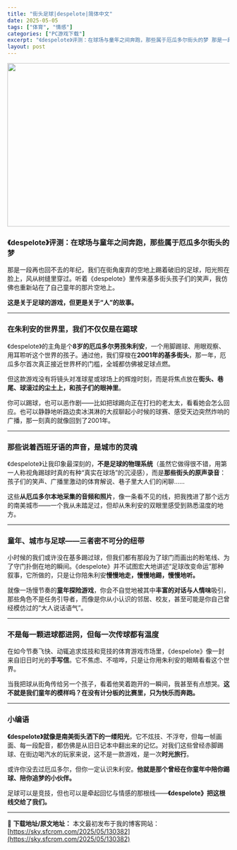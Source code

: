 ```yaml
---
title: "街头足球|despelote|简体中文"
date: 2025-05-05
tags: ["体育", "情感"]
categories: ["PC游戏下载"]
excerpt: "《despelote》评测：在球场与童年之间奔跑，那些属于厄瓜多尔街头的梦 那是一段再也回不去的年纪，我们在街角废弃的空地上踢着破旧的足球，阳光照在脸上，风从树缝里穿过。听着《despelote》里传来基多街头孩子们的笑声，我仿佛也重新站在了自己童年的那片空地上。 这是关于足球的游戏，但更是关于“人&hellip;"
layout: post
---
```


<img class="aligncenter size-full wp-image-130387" src="https://sky.sfcrom.com/wp-content/uploads/2025/05/2025050507032281.webp" alt="" width="660" height="370" />
<h3 class="" data-start="65" data-end="110"><strong data-start="69" data-end="110">《despelote》评测：在球场与童年之间奔跑，那些属于厄瓜多尔街头的梦</strong></h3>
<p class="" data-start="112" data-end="206">那是一段再也回不去的年纪，我们在街角废弃的空地上踢着破旧的足球，阳光照在脸上，风从树缝里穿过。听着《despelote》里传来基多街头孩子们的笑声，我仿佛也重新站在了自己童年的那片空地上。</p>
<p class="" data-start="208" data-end="234"><strong data-start="208" data-end="234">这是关于足球的游戏，但更是关于“人”的故事。</strong></p>


<hr class="" data-start="236" data-end="239" />

<h3 class="" data-start="241" data-end="267"><strong data-start="245" data-end="267">在朱利安的世界里，我们不仅仅是在踢球</strong></h3>
<p class="" data-start="269" data-end="382">《despelote》的主角是个<strong data-start="285" data-end="301">8岁的厄瓜多尔男孩朱利安</strong>，一个用脚踢球、用眼观察、用耳聆听这个世界的孩子。通过他，我们穿梭在<strong data-start="335" data-end="349">2001年的基多街头</strong>，那一年，厄瓜多尔首次真正接近世界杯的门槛，全城都仿佛被足球点燃。</p>
<p class="" data-start="384" data-end="442">但这款游戏没有将镜头对准球星或球场上的辉煌时刻，而是将焦点放在<strong data-start="415" data-end="441">街头、巷尾、球滚过的尘土上，和孩子们的眼神里</strong>。</p>
<p class="" data-start="444" data-end="535">你可以踢球，也可以恶作剧——比如把球踢向正在打扫的老太太，看看她会怎么回应。也可以静静地听路边卖冰淇淋的大叔聊起小时候的球赛、感受天边突然炸响的广播，那一刻真的就像回到了2001年。</p>


<hr class="" data-start="537" data-end="540" />

<h3 class="" data-start="542" data-end="568"><strong data-start="546" data-end="568">那些说着西班牙语的声音，是城市的灵魂</strong></h3>
<p class="" data-start="570" data-end="685">《despelote》让我印象最深刻的，<strong data-start="590" data-end="603">不是足球的物理系统</strong>（虽然它做得很不错，用第一人称视角踢球时真的有种“真实在球场”的沉浸感），而是<strong data-start="642" data-end="655">那些街头的原声录音</strong>：孩子们的笑声、广播里激动的体育解说、巷子里大人们的闲聊……</p>
<p class="" data-start="687" data-end="764">这些<strong data-start="689" data-end="708">从厄瓜多尔本地采集的音频和照片</strong>，像一条看不见的线，把我拽进了那个远方的南美城市——一个我从未踏足过，但却从朱利安的双眼里感受到熟悉温度的地方。</p>


<hr class="" data-start="766" data-end="769" />

<h3 class="" data-start="771" data-end="798"><strong data-start="775" data-end="798">童年、城市与足球——三者密不可分的纽带</strong></h3>
<p class="" data-start="800" data-end="912">小时候的我们或许没在基多踢过球，但我们都有那段为了球门而画出的粉笔线、为了守门扑倒在地的瞬间。《despelote》并不试图宏大地讲述“足球改变命运”那种叙事，它所做的，只是让你陪朱利安<strong data-start="893" data-end="912">慢慢地走，慢慢地踢，慢慢地听。</strong></p>
<p class="" data-start="914" data-end="1008">就像一场慢节奏的<strong data-start="922" data-end="932">童年探险游戏</strong>，你会不自觉地被其中<strong data-start="942" data-end="955">丰富的对话与人情味</strong>吸引，那些角色不是任务引导者，而像是你从小认识的邻居、校友，甚至可能是你自己曾经模仿过的“大人说话语气”。</p>


<hr class="" data-start="1010" data-end="1013" />

<h3 class="" data-start="1015" data-end="1044"><strong data-start="1019" data-end="1044">不是每一颗进球都进网，但每一次传球都有温度</strong></h3>
<p class="" data-start="1046" data-end="1128">在如今节奏飞快、动辄追求炫技和竞技的体育游戏市场里，《despelote》像一封来自旧日时光的<strong data-start="1093" data-end="1100">手写信</strong>。它不焦虑、不喧哗，只是让你用朱利安的眼睛看看这个世界。</p>
<p class="" data-start="1130" data-end="1201">当我把球从街角传给另一个孩子，看着他笑着跑开的一瞬间，我甚至有点想哭。<strong data-start="1165" data-end="1201">这不就是我们童年的模样吗？在没有计分板的比赛里，只为快乐而奔跑。</strong></p>


<hr class="" data-start="1203" data-end="1206" />

<h3 class="" data-start="1208" data-end="1219"><strong data-start="1212" data-end="1219">小编语</strong></h3>
<p class="" data-start="1221" data-end="1334"><strong data-start="1221" data-end="1250">《despelote》就像是南美街头洒下的一缕阳光</strong>，它不炫技、不浮夸，但每一帧画面、每一段配音，都仿佛是从旧日记本中翻出来的记忆。对我们这些曾经赤脚踢球、在街边喝汽水的玩家来说，这不是一款游戏，是一次<strong data-start="1325" data-end="1333">时光旅行</strong>。</p>
<p class="" data-start="1336" data-end="1387">或许你没去过厄瓜多尔，但你一定认识朱利安。<strong data-start="1357" data-end="1387">他就是那个曾经在你童年中陪你踢球、陪你追梦的小伙伴。</strong></p>
<p class="" data-start="1389" data-end="1440">足球可以是竞技，但也可以是牵起回忆与情感的那根线——<strong data-start="1415" data-end="1440">《despelote》把这根线交给了我们。</strong></p>

---
📖 **下载地址/原文地址：** 本文最初发布于我的博客网站：[https://sky.sfcrom.com/2025/05/130382](https://sky.sfcrom.com/2025/05/130382)
